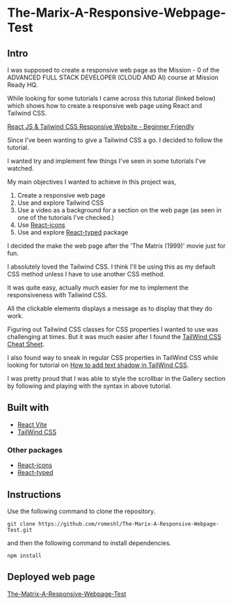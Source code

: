 # The-Marix-A-Responsive-Webpage-Test

## Intro
I was supposed to create a responsive web page as the Mission - 0 of the ADVANCED FULL STACK DEVELOPER (CLOUD AND AI) course at Mission Ready HQ. 

While looking for some tutorials I came across this tutorial (linked below) which shows how to create a responsive web page using React and Tailwind CSS. 

[React JS & Tailwind CSS Responsive Website - Beginner Friendly](https://www.youtube.com/watch?v=ZU-drSVodBw)

Since I've been wanting to give a Tailwind CSS a go. I decided to follow the tutorial. 

I wanted try and implement few things I've seen in some tutorials I've watched. 

My main objectives I wanted to achieve in this project was,

1. Create a responsive web page
2. Use and explore Tailwind CSS
3. Use a video as a background for a section on the web page (as seen in one of the tutorials I've checked.)
4. Use [React-icons](https://react-icons.github.io/react-icons/) 
5. Use and explore [React-typed](https://www.npmjs.com/package/react-typed) package

I decided the make the web page after the 'The Matrix (1999)' movie just for fun.

I absolutely loved the Tailwind CSS. I think I'll be using this as my default CSS method unless I have to use another CSS method. 

It was quite easy, actually much easier for me to implement the responsiveness with Tailwind CSS. 

All the clickable elements displays a message as to display that they do work. 

Figuring out Tailwind CSS classes for CSS properties I wanted to use was challenging at times. But it was much easier after I found the [TailWind CSS Cheat Sheet](https://tailwindcomponents.com/cheatsheet/).

I also found way to sneak in regular CSS properties in TailWind CSS while looking for tutorial on [How to add text shadow in TailWind CSS](https://www.hyperui.dev/blog/text-shadow-with-tailwindcss).

I was pretty proud that I was able to style the scrollbar in the Gallery section by following and playing with the syntax in above tutorial. 


## Built with

- [React Vite](https://vitejs.dev/)
- [TailWind CSS](https://tailwindcss.com/)

### Other packages
- [React-icons](https://react-icons.github.io/react-icons/) 
- [React-typed](https://www.npmjs.com/package/react-typed)

## Instructions

Use the following command to clone the repository. 

```
git clone https://github.com/romeshl/The-Marix-A-Responsive-Webpage-Test.git
```
and then the following command to install dependencies. 

```
npm install
```

## Deployed web page
[The-Matrix-A-Responsive-Webpage-Test](https://romeshl.github.io/The-Marix-A-Responsive-Webpage-Test/)